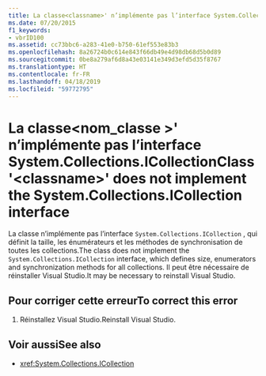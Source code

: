 ```yaml
---
title: La classe<classname>' n’implémente pas l’interface System.Collections.ICollection
ms.date: 07/20/2015
f1_keywords:
- vbrID100
ms.assetid: cc73bbc6-a283-41e0-b750-61ef553e83b3
ms.openlocfilehash: 8a26724b0c614e843f66db49e4d98db68d5b0d89
ms.sourcegitcommit: 0be8a279af6d8a43e03141e349d3efd5d35f8767
ms.translationtype: HT
ms.contentlocale: fr-FR
ms.lasthandoff: 04/18/2019
ms.locfileid: "59772795"
---
```

# <a name="class-classname-does-not-implement-the-systemcollectionsicollection-interface"></a><span data-ttu-id="58008-102">La classe\<nom_classe >' n’implémente pas l’interface System.Collections.ICollection</span><span class="sxs-lookup"><span data-stu-id="58008-102">Class '\<classname>' does not implement the System.Collections.ICollection interface</span></span>
<span data-ttu-id="58008-103">La classe n’implémente pas l’interface `System.Collections.ICollection` , qui définit la taille, les énumérateurs et les méthodes de synchronisation de toutes les collections.</span><span class="sxs-lookup"><span data-stu-id="58008-103">The class does not implement the `System.Collections.ICollection` interface, which defines size, enumerators and synchronization methods for all collections.</span></span> <span data-ttu-id="58008-104">Il peut être nécessaire de réinstaller Visual Studio.</span><span class="sxs-lookup"><span data-stu-id="58008-104">It may be necessary to reinstall Visual Studio.</span></span>  
  
## <a name="to-correct-this-error"></a><span data-ttu-id="58008-105">Pour corriger cette erreur</span><span class="sxs-lookup"><span data-stu-id="58008-105">To correct this error</span></span>  
  
1. <span data-ttu-id="58008-106">Réinstallez Visual Studio.</span><span class="sxs-lookup"><span data-stu-id="58008-106">Reinstall Visual Studio.</span></span>  
  
## <a name="see-also"></a><span data-ttu-id="58008-107">Voir aussi</span><span class="sxs-lookup"><span data-stu-id="58008-107">See also</span></span>

- <xref:System.Collections.ICollection>
